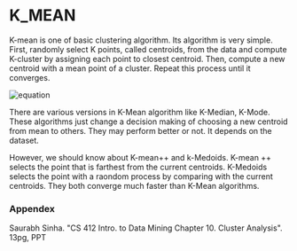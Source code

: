 # K_MEAN

K-mean is one of basic clustering algorithm. Its algorithm is very simple. First, randomly select K points, called centroids, from the data and compute K-cluster by assigning each point to closest centroid. Then, compute a new centroid with a mean point of a cluster. Repeat this process until it converges.

![equation](https://github.com/hyun11732/K_MEAN/blob/master/image/k-Mean.JPG)

There are various versions in K-Mean algorithm like K-Median, K-Mode. These algorithms just change a decision making of choosing a new centroid from mean to others. They may perform better or not. It depends on the dataset.

However, we should know about K-mean++ and k-Medoids. K-mean ++ selects the point that is farthest from the current centroids. K-Medoids selects the point with a raondom process by comparing with the current centroids. They both converge much faster than K-Mean algorithms.

 

### Appendex

Saurabh Sinha. "CS 412 Intro. to Data Mining Chapter 10. Cluster Analysis". 13pg, PPT
